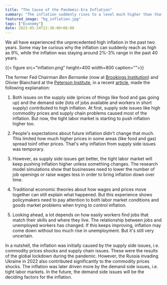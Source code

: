 ```yaml
---
title: "The Cause of the Pandemic-Era Inflation"
summary: "The inflation suddenly rises to a level much higher than that during the past 40 years. We need to understand the reasons behind it."
featured_image: "bg_inflation.jpg"
tags: ["Economy"]
date: 2023-05-24T22:30:00+08:00
---
```

We all have experienced the unprecedented high inflation in the past two years. Some may be curious why the inflation can suddenly reach as high as 9%, while the inflation was staying around 2%-3% range in the past 40 years.   

{{< figure src="inflation.png" height=400 width=800 caption="">}}

The former Fed Chairman <em>Ben Bernanke</em> (now at [Brookings Institution](https://www.brookings.edu/)) and Olivier Blanchard at the [Peterson Institute](https://www.piie.com/), in a recent [article](https://www.brookings.edu/wp-content/uploads/2023/04/Bernanke-Blanchard-conference-draft_5.23.23.pdf), made the following explanation:

1. Both issues on the supply side (prices of things like food and gas going up) and the demand side (lots of jobs available and workers in short supply) contributed to high inflation. At first, supply side issues like high commodity prices and supply chain problems caused most of the inflation. But now, the tight labor market is starting to push inflation higher too.

2. People's expectations about future inflation didn't change that much. This limited how much higher prices in some areas (like food and gas) spread toinf other prices. That's why inflation from supply side issues was temporary.

3. However, as supply side issues get better, the tight labor market will keep pushing inflation higher unless something changes. The research model simulations show that businesses need to lower the number of job openings or raise wages less in order to bring inflation down over time.

4. Traditional economic theories about how wages and prices move together can still explain what happened. But this experience shows policymakers need to pay attention to both labor market conditions and goods market problems when trying to control inflation.

5. Looking ahead, a lot depends on how easily workers find jobs that match their skills and where they live. The relationship between jobs and unemployed workers has changed. If this keeps improving, inflation may come down without too much rise in unemployment. But it's still very uncertain.

In a nutshell, the inflation was initially caused by the supply side issues, i.e. commodity prices shocks and supply chain issues. These were the results of the global lockdown during the pandemic. However, the Russia invading Ukraine in 2022 also contributed significantly to the  commodity prices shocks. The inflation was later driven more by the demand side issues, i.e. tight labor markets. In the future, the demand side issues will be the deciding factors for the inflation.

